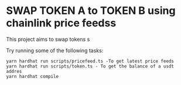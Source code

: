 # SWAP TOKEN A to TOKEN B using chainlink price feedss

This project aims to swap tokens s

Try running some of the following tasks:

```shell
yarn hardhat run scripts/pricefeed.ts -To get latest price feeds
yarn hardhat run scripts/token.ts - To get the balance of a usdt addres
yarn hardhat compile
```
